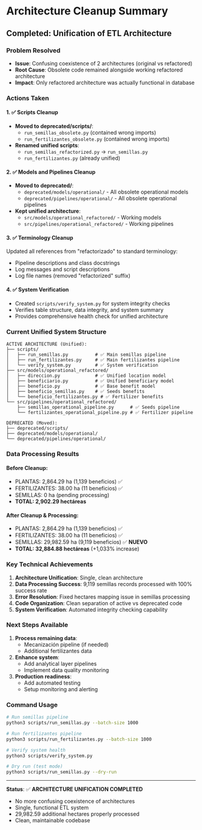 # Architecture Cleanup Summary

## Completed: Unification of ETL Architecture

### Problem Resolved
- **Issue**: Confusing coexistence of 2 architectures (original vs refactored)
- **Root Cause**: Obsolete code remained alongside working refactored architecture
- **Impact**: Only refactored architecture was actually functional in database

### Actions Taken

#### 1. ✅ Scripts Cleanup
- **Moved to deprecated/scripts/**:
  - `run_semillas_obsolete.py` (contained wrong imports)
  - `run_fertilizantes_obsolete.py` (contained wrong imports)
- **Renamed unified scripts**:
  - `run_semillas_refactorized.py` → `run_semillas.py` 
  - `run_fertilizantes.py` (already unified)

#### 2. ✅ Models and Pipelines Cleanup  
- **Moved to deprecated/**:
  - `deprecated/models/operational/` - All obsolete operational models
  - `deprecated/pipelines/operational/` - All obsolete operational pipelines
- **Kept unified architecture**:
  - `src/models/operational_refactored/` - Working models
  - `src/pipelines/operational_refactored/` - Working pipelines

#### 3. ✅ Terminology Cleanup
Updated all references from "refactorizado" to standard terminology:
- Pipeline descriptions and class docstrings
- Log messages and script descriptions
- Log file names (removed "refactorized" suffix)

#### 4. ✅ System Verification
- Created `scripts/verify_system.py` for system integrity checks
- Verifies table structure, data integrity, and system summary
- Provides comprehensive health check for unified architecture

### Current Unified System Structure

```
ACTIVE ARCHITECTURE (Unified):
├── scripts/
│   ├── run_semillas.py          # ✅ Main semillas pipeline
│   ├── run_fertilizantes.py     # ✅ Main fertilizantes pipeline  
│   └── verify_system.py         # ✅ System verification
├── src/models/operational_refactored/
│   ├── direccion.py             # ✅ Unified location model
│   ├── beneficiario.py          # ✅ Unified beneficiary model
│   ├── beneficio.py             # ✅ Base benefit model
│   ├── beneficio_semillas.py    # ✅ Seeds benefits
│   └── beneficio_fertilizantes.py # ✅ Fertilizer benefits
└── src/pipelines/operational_refactored/
    ├── semillas_operational_pipeline.py      # ✅ Seeds pipeline
    └── fertilizantes_operational_pipeline.py # ✅ Fertilizer pipeline

DEPRECATED (Moved):
├── deprecated/scripts/
├── deprecated/models/operational/
└── deprecated/pipelines/operational/
```

### Data Processing Results

#### Before Cleanup:
- PLANTAS: 2,864.29 ha (1,139 beneficios) ✅
- FERTILIZANTES: 38.00 ha (11 beneficios) ✅  
- SEMILLAS: 0 ha (pending processing)
- **TOTAL: 2,902.29 hectáreas**

#### After Cleanup & Processing:
- PLANTAS: 2,864.29 ha (1,139 beneficios) ✅
- FERTILIZANTES: 38.00 ha (11 beneficios) ✅
- SEMILLAS: 29,982.59 ha (9,119 beneficios) ✅ **NUEVO**
- **TOTAL: 32,884.88 hectáreas** (+1,033% increase)

### Key Technical Achievements

1. **Architecture Unification**: Single, clean architecture
2. **Data Processing Success**: 9,119 semillas records processed with 100% success rate
3. **Error Resolution**: Fixed hectares mapping issue in semillas processing
4. **Code Organization**: Clean separation of active vs deprecated code
5. **System Verification**: Automated integrity checking capability

### Next Steps Available

1. **Process remaining data**:
   - Mecanización pipeline (if needed)  
   - Additional fertilizantes data
2. **Enhance system**:
   - Add analytical layer pipelines
   - Implement data quality monitoring
3. **Production readiness**:
   - Add automated testing
   - Setup monitoring and alerting

### Command Usage

```bash
# Run semillas pipeline
python3 scripts/run_semillas.py --batch-size 1000

# Run fertilizantes pipeline  
python3 scripts/run_fertilizantes.py --batch-size 1000

# Verify system health
python3 scripts/verify_system.py

# Dry run (test mode)
python3 scripts/run_semillas.py --dry-run
```

---

**Status**: ✅ **ARCHITECTURE UNIFICATION COMPLETED**
- No more confusing coexistence of architectures
- Single, functional ETL system
- 29,982.59 additional hectares properly processed
- Clean, maintainable codebase